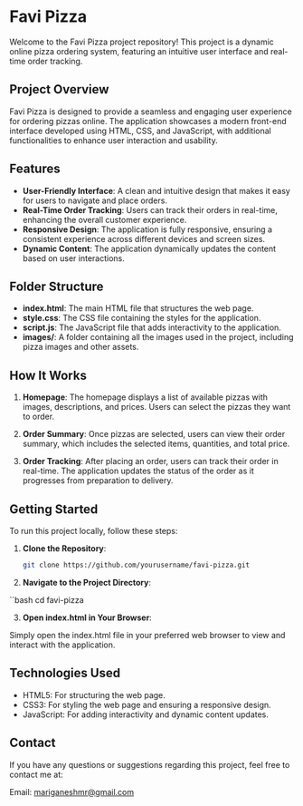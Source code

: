 # Favi Pizza

Welcome to the Favi Pizza project repository! This project is a dynamic online pizza ordering system, featuring an intuitive user interface and real-time order tracking.

## Project Overview

Favi Pizza is designed to provide a seamless and engaging user experience for ordering pizzas online. The application showcases a modern front-end interface developed using HTML, CSS, and JavaScript, with additional functionalities to enhance user interaction and usability.

## Features

- **User-Friendly Interface**: A clean and intuitive design that makes it easy for users to navigate and place orders.
- **Real-Time Order Tracking**: Users can track their orders in real-time, enhancing the overall customer experience.
- **Responsive Design**: The application is fully responsive, ensuring a consistent experience across different devices and screen sizes.
- **Dynamic Content**: The application dynamically updates the content based on user interactions.

## Folder Structure

- **index.html**: The main HTML file that structures the web page.
- **style.css**: The CSS file containing the styles for the application.
- **script.js**: The JavaScript file that adds interactivity to the application.
- **images/**: A folder containing all the images used in the project, including pizza images and other assets.

## How It Works

1. **Homepage**: The homepage displays a list of available pizzas with images, descriptions, and prices. Users can select the pizzas they want to order.

2. **Order Summary**: Once pizzas are selected, users can view their order summary, which includes the selected items, quantities, and total price.

3. **Order Tracking**: After placing an order, users can track their order in real-time. The application updates the status of the order as it progresses from preparation to delivery.

## Getting Started

To run this project locally, follow these steps:

1. **Clone the Repository**: 
   ```bash
   git clone https://github.com/yourusername/favi-pizza.git

2. **Navigate to the Project Directory**:

 ``bash
cd favi-pizza

3. **Open index.html in Your Browser**:

Simply open the index.html file in your preferred web browser to view and interact with the application.

## Technologies Used

 - HTML5: For structuring the web page.
 - CSS3: For styling the web page and ensuring a responsive design.
 - JavaScript: For adding interactivity and dynamic content updates.

## Contact

 If you have any questions or suggestions regarding this project, feel free to contact me at:

  Email: mariganeshmr@gmail.com